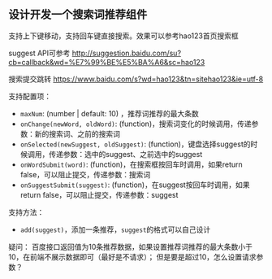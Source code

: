 ## 设计开发一个搜索词推荐组件

支持上下键移动，支持回车键直接搜索。效果可以参考hao123首页搜索框

suggest API可参考 http://suggestion.baidu.com/su?cb=callback&wd=%E7%99%BE%E5%BA%A6&sc=hao123

搜索提交跳转 https://www.baidu.com/s?wd=hao123&tn=sitehao123&ie=utf-8

支持配置项：
* `maxNum`: (number | default: 10) ，推荐词推荐的最大条数
* `onChange(newWord, oldWord)`: (function)，搜索词变化的时候调用，传递参数：新的搜索词、之前的搜索词
* `onSelected(newSuggest, oldSuggest)`: (function)，键盘选择suggest的时候调用，传递参数：选中的suggest、之前选中的suggest
* `onWordSubmit(word)`: (function)，在搜索框按回车时调用，如果return false，可以阻止提交，传递参数：搜索词
* `onSuggestSubmit(suggest)`: (function)，在suggest按回车时调用，如果return false，可以阻止提交，传递参数：suggest

支持方法：
* `add(suggest)`，添加一条推荐，`suggest`的格式可以自己设计

疑问：
百度接口返回值为10条推荐数据，如果设置推荐词推荐的最大条数小于10，在前端不展示数据即可（最好是不请求）；
但是要是超过10，怎么设置请求参数？
